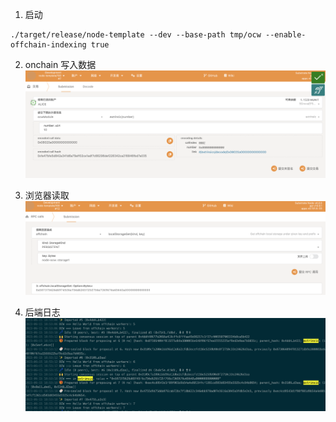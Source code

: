 
1. 启动 
```
./target/release/node-template --dev --base-path tmp/ocw --enable-offchain-indexing true
```

2. onchain 写入数据
![write](docs/onchain-write.png)

3. 浏览器读取
![read](docs/rpc-read.png)

4. 后端日志
![log](docs/extrinsic-log.png)
